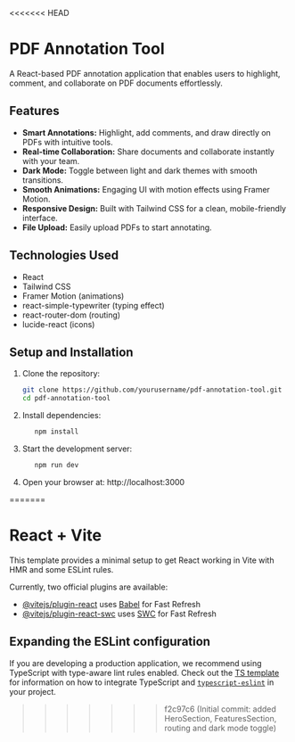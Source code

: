 <<<<<<< HEAD
# PDF Annotation Tool

A React-based PDF annotation application that enables users to highlight, comment, and collaborate on PDF documents effortlessly.

## Features

- **Smart Annotations:** Highlight, add comments, and draw directly on PDFs with intuitive tools.
- **Real-time Collaboration:** Share documents and collaborate instantly with your team.
- **Dark Mode:** Toggle between light and dark themes with smooth transitions.
- **Smooth Animations:** Engaging UI with motion effects using Framer Motion.
- **Responsive Design:** Built with Tailwind CSS for a clean, mobile-friendly interface.
- **File Upload:** Easily upload PDFs to start annotating.

## Technologies Used

- React
- Tailwind CSS
- Framer Motion (animations)
- react-simple-typewriter (typing effect)
- react-router-dom (routing)
- lucide-react (icons)

## Setup and Installation

1. Clone the repository:

   ```bash
   git clone https://github.com/yourusername/pdf-annotation-tool.git
   cd pdf-annotation-tool

2. Install dependencies:
      
   ```bash 
      npm install

3. Start the development server:
   ```bash
      npm run dev

4. Open your browser at:
     http://localhost:3000


=======
# React + Vite

This template provides a minimal setup to get React working in Vite with HMR and some ESLint rules.

Currently, two official plugins are available:

- [@vitejs/plugin-react](https://github.com/vitejs/vite-plugin-react/blob/main/packages/plugin-react) uses [Babel](https://babeljs.io/) for Fast Refresh
- [@vitejs/plugin-react-swc](https://github.com/vitejs/vite-plugin-react/blob/main/packages/plugin-react-swc) uses [SWC](https://swc.rs/) for Fast Refresh

## Expanding the ESLint configuration

If you are developing a production application, we recommend using TypeScript with type-aware lint rules enabled. Check out the [TS template](https://github.com/vitejs/vite/tree/main/packages/create-vite/template-react-ts) for information on how to integrate TypeScript and [`typescript-eslint`](https://typescript-eslint.io) in your project.
>>>>>>> f2c97c6 (Initial commit: added HeroSection, FeaturesSection, routing and dark mode toggle)
